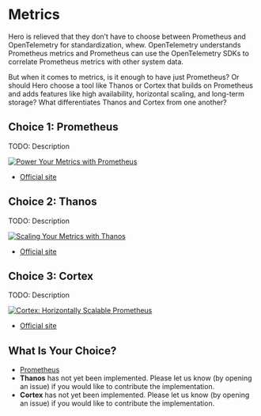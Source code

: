 # Metrics

Hero is relieved that they don’t have to choose between Prometheus and OpenTelemetry for standardization, whew. OpenTelemetry understands Prometheus metrics and Prometheus can use the OpenTelemetry SDKs to correlate Prometheus metrics with other system data. 

But when it comes to metrics, is it enough to have just Prometheus? Or should Hero choose a tool like Thanos or Cortex that builds on Prometheus and adds features like high availability, horizontal scaling, and long-term storage? What differentiates Thanos and Cortex from one another?


## Choice 1: Prometheus

TODO: Description

[![Power Your Metrics with Prometheus](https://img.youtube.com/vi/gt085CrPRb8/0.jpg)](https://youtu.be/gt085CrPRb8)
* [Official site](https://prometheus.io)

## Choice 2: Thanos

TODO: Description

[![Scaling Your Metrics with Thanos](https://img.youtube.com/vi/1qvcVJiVx7M/0.jpg)](https://youtu.be/1qvcVJiVx7M)
* [Official site](https://thanos.io)

## Choice 3: Cortex

TODO: Description

[![Cortex: Horizontally Scalable Prometheus](https://img.youtube.com/vi/oMdblfpx3e0/0.jpg)](https://youtu.be/oMdblfpx3e0)
* [Official site](https://cortexmetrics.io)

## What Is Your Choice?

* [Prometheus](prometheus.md)
* **Thanos** has not yet been implemented. Please let us know (by opening an issue) if you would like to contribute the implementation.
* **Cortex** has not yet been implemented. Please let us know (by opening an issue) if you would like to contribute the implementation.
